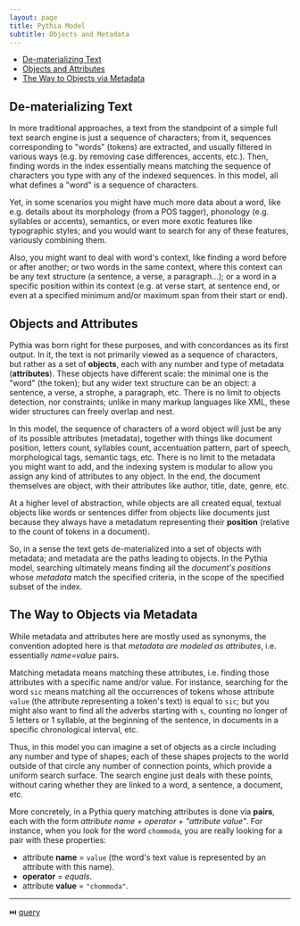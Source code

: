 ```yaml
---
layout: page
title: Pythia Model
subtitle: Objects and Metadata
---
```


- [De-materializing Text](#de-materializing-text)
- [Objects and Attributes](#objects-and-attributes)
- [The Way to Objects via Metadata](#the-way-to-objects-via-metadata)

## De-materializing Text

In more traditional approaches, a text from the standpoint of a simple full text search engine is just a sequence of characters; from it, sequences corresponding to "words" (tokens) are extracted, and usually filtered in various ways (e.g. by removing case differences, accents, etc.). Then, finding words in the index essentially means matching the sequence of characters you type with any of the indexed sequences. In this model, all what defines a "word" is a sequence of characters.

Yet, in some scenarios you might have much more data about a word, like e.g. details about its morphology (from a POS tagger), phonology (e.g. syllables or accents), semantics, or even more exotic features like typographic styles; and you would want to search for any of these features, variously combining them.

Also, you might want to deal with word's context, like finding a word before or after another; or two words in the same context, where this context can be any text structure (a sentence, a verse, a paragraph...); or a word in a specific position within its context (e.g. at verse start, at sentence end, or even at a specified minimum and/or maximum span from their start or end).

## Objects and Attributes

Pythia was born right for these purposes, and with concordances as its first output. In it, the text is not primarily viewed as a sequence of characters, but rather as a set of **objects**, each with any number and type of metadata (**attributes**). These objects have different scale: the minimal one is the "word" (the token); but any wider text structure can be an object: a sentence, a verse, a strophe, a paragraph, etc. There is no limit to objects detection, nor constraints; unlike in many markup languages like XML, these wider structures can freely overlap and nest.

In this model, the sequence of characters of a word object will just be any of its possible attributes (metadata), together with things like document position, letters count, syllables count, accentuation pattern, part of speech, morphological tags, semantic tags, etc. There is no limit to the metadata you might want to add, and the indexing system is modular to allow you assign any kind of attributes to any object. In the end, the document themselves are object, with their attributes like author, title, date, genre, etc.

At a higher level of abstraction, while objects are all created equal, textual objects like words or sentences differ from objects like documents just because they always have a metadatum representing their **position** (relative to the count of tokens in a document).

So, in a sense the text gets de-materialized into a set of objects with metadata; and metadata are the paths leading to objects. In the Pythia model, searching ultimately means finding all the _document's positions_ whose _metadata_ match the specified criteria, in the scope of the specified subset of the index.

## The Way to Objects via Metadata

While metadata and attributes here are mostly used as synonyms, the convention adopted here is that _metadata are modeled as attributes_, i.e. essentially _name=value_ pairs.

Matching metadata means matching these attributes, i.e. finding those attributes with a specific name and/or value. For instance, searching for the word `sic` means matching all the occurrences of tokens whose attribute `value` (the attribute representing a token's text) is equal to `sic`; but you might also want to find all the adverbs starting with `s`, counting no longer of 5 letters or 1 syllable, at the beginning of the sentence, in documents in a specific chronological interval, etc.

Thus, in this model you can imagine a set of objects as a circle including any number and type of shapes; each of these shapes projects to the world outside of that circle any number of connection points, which provide a uniform search surface. The search engine just deals with these points, without caring whether they are linked to a word, a sentence, a document, etc.

More concretely, in a Pythia query matching attributes is done via **pairs**, each with the form _attribute name + operator + "attribute value"_. For instance, when you look for the word `chommoda`, you are really looking for a pair with these properties:

- attribute **name** = `value` (the word's text value is represented by an attribute with this name).
- **operator** = _equals_.
- attribute **value** = `"chommoda"`.

---

⏭️ [query](query.md)
